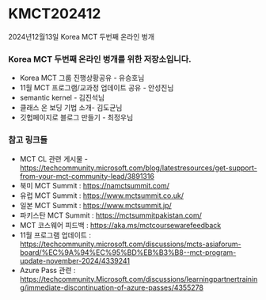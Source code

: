 # KMCT202412
2024년12월13일 Korea MCT 두번째 온라인 벙개

### Korea MCT 두번째 온라인 벙개를 위한 저장소입니다.
- Korea MCT 그룹 진행상황공유 - 유승호님
- 11월 MCT 프로그램/교과정 업데이트 공유 - 안성진님
- semantic kernel - 김진석님
- 클래스 온 보딩 기법 소개- 김도균님
- 깃헙페이지로 블로그 만들기 - 최정우님

### 참고 링크들
- MCT CL 관련 게시물 - https://techcommunity.microsoft.com/blog/latestresources/get-support-from-your-mct-community-lead/3891316 
- 북미 MCT Summit : https://namctsummit.com/ 
- 유럽 MCT Summit : https://www.mctsummit.co.uk/ 
- 일본 MCT Summit : https://www.mctsummit.jp/ 
- 파키스탄 MCT Summit : https://mctsummitpakistan.com/ 
- MCT 코스웨어 피드백 : https://aka.ms/mctcoursewarefeedback
- 11월 프로그램 업데이트 : https://techcommunity.microsoft.com/discussions/mcts-asiaforum-board/%EC%9A%94%EC%95%BD%EB%B3%B8--mct-program-update-november-2024/4339241 
- Azure Pass 관련 : https://techcommunity.Microsoft.com/discussions/learningpartnertraining/immediate-discontinuation-of-azure-passes/4355278
